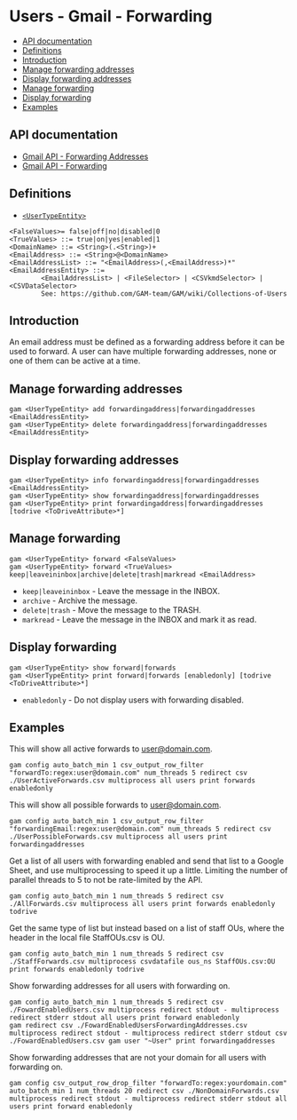 # Users - Gmail - Forwarding
- [API documentation](#api-documentation)
- [Definitions](#definitions)
- [Introduction](#introduction)
- [Manage forwarding addresses](#manage-forwarding-addresses)
- [Display forwarding addresses](#display-forwarding-addresses)
- [Manage forwarding](#manage-forwarding)
- [Display forwarding](#display-forwarding)
- [Examples](#examples)

## API documentation
* [Gmail API - Forwarding Addresses](https://developers.google.com/gmail/api/v1/reference/users.settings.forwardingAddresses)
* [Gmail API - Forwarding](https://developers.google.com/gmail/api/v1/reference/users.settings/updateAutoForwarding)

## Definitions
* [`<UserTypeEntity>`](Collections-of-Users)

```
<FalseValues>= false|off|no|disabled|0
<TrueValues> ::= true|on|yes|enabled|1
<DomainName> ::= <String>(.<String>)+
<EmailAddress> ::= <String>@<DomainName>
<EmailAddressList> ::= "<EmailAddress>(,<EmailAddress>)*"
<EmailAddressEntity> ::=
        <EmailAddressList> | <FileSelector> | <CSVkmdSelector> | <CSVDataSelector>
        See: https://github.com/GAM-team/GAM/wiki/Collections-of-Users
```
## Introduction
An email address must be defined as a forwarding address before it can be used to forward.
A user can have multiple forwarding addresses, none or one of them can be active at a time.

## Manage forwarding addresses
```
gam <UserTypeEntity> add forwardingaddress|forwardingaddresses <EmailAddressEntity>
gam <UserTypeEntity> delete forwardingaddress|forwardingaddresses <EmailAddressEntity>
```
## Display forwarding addresses
```
gam <UserTypeEntity> info forwardingaddress|forwardingaddresses <EmailAddressEntity>
gam <UserTypeEntity> show forwardingaddress|forwardingaddresses
gam <UserTypeEntity> print forwardingaddress|forwardingaddresses [todrive <ToDriveAttribute>*]
```
## Manage forwarding
```
gam <UserTypeEntity> forward <FalseValues>
gam <UserTypeEntity> forward <TrueValues> keep|leaveininbox|archive|delete|trash|markread <EmailAddress>
```
* `keep|leaveininbox` - Leave the message in the INBOX.
* `archive` - Archive the message.
* `delete|trash` - Move the message to the TRASH.
* `markread` - Leave the message in the INBOX and mark it as read.

## Display forwarding
```
gam <UserTypeEntity> show forward|forwards
gam <UserTypeEntity> print forward|forwards [enabledonly] [todrive <ToDriveAttribute>*]

```
* `enabledonly` - Do not display users with forwarding disabled.

## Examples

This will show all active forwards to user@domain.com.
```
gam config auto_batch_min 1 csv_output_row_filter "forwardTo:regex:user@domain.com" num_threads 5 redirect csv ./UserActiveForwards.csv multiprocess all users print forwards enabledonly
```

This will show all possible forwards to user@domain.com.
```
gam config auto_batch_min 1 csv_output_row_filter "forwardingEmail:regex:user@domain.com" num_threads 5 redirect csv ./UserPossibleForwards.csv multiprocess all users print forwardingaddresses
```

Get a list of all users with forwarding enabled and send that list to a Google Sheet, and use multiprocessing to speed it up a little. Limiting the number of parallel threads to 5 to not be rate-limited by the API.

```
gam config auto_batch_min 1 num_threads 5 redirect csv ./AllForwards.csv multiprocess all users print forwards enabledonly todrive
```

Get the same type of list but instead based on a list of staff OUs, where the header in the local file StaffOUs.csv is OU.

```
gam config auto_batch_min 1 num_threads 5 redirect csv ./StaffForwards.csv multiprocess csvdatafile ous_ns StaffOUs.csv:OU print forwards enabledonly todrive
```

Show forwarding addresses for all users with forwarding on.
```
gam config auto_batch_min 1 num_threads 5 redirect csv ./FowardEnabledUsers.csv multiprocess redirect stdout - multiprocess redirect stderr stdout all users print forward enabledonly
gam redirect csv ./FowardEnabledUsersForwardingAddresses.csv multiprocess redirect stdout - multiprocess redirect stderr stdout csv ./FowardEnabledUsers.csv gam user "~User" print forwardingaddresses
```

Show forwarding addresses that are not your domain for all users with forwarding on.
```
gam config csv_output_row_drop_filter "forwardTo:regex:yourdomain.com" auto_batch_min 1 num_threads 20 redirect csv ./NonDomainForwards.csv multiprocess redirect stdout - multiprocess redirect stderr stdout all users print forward enabledonly
```